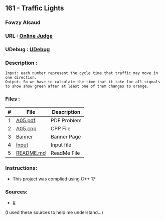 
## 161 - Traffic Lights
### Fowzy Alsaud
### URL     :   <a href="https://onlinejudge.org/index.php?option=com_onlinejudge&Itemid=8&category=3&page=show_problem&problem=97">Online Judge</a>
### UDebug  :   <a href="https://www.udebug.com/UVa/161">UDebug</a>
### Description    :
    Input: each number represent the cycle time that traffic may move in one direction.
    Output: So we have to calculate the time that it take for all signals to show show green after at least one of them changes to orange. 


### Files  :
|   #   | File     | Description                      |
| :---: | -------- | -------------------------------- |
|   1   | [A05.pdf](A05.pdf)</a> | PDF Problem |
|   2   | [A05.cpp](A05.cpp)</a> | CPP File |
|   3   | [Banner](Banner)</a> | Banner Page |
|   4   | [Input](input)</a> | Input file |
|   5   | [README.md](README.md)</a> | ReadMe File |

### Instructions:
- This project was complied using C++ 17

### Sources:
- <a href="#">#</a>


(I used these sources to help me understand...)
